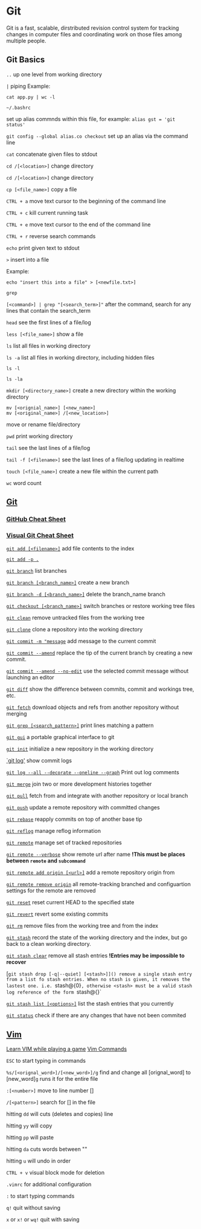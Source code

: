 # Git

Git is a fast, scalable, dirstributed revision control system for tracking changes in computer files and coordinating work on those files among multiple people.


## Git Basics

`..` up one level from working directory


`|` piping
Example:
```
cat app.py | wc -l
```

`~/.bashrc`

set up alias commnds within this file, for example: `alias gst = 'git status'`

`git config --global alias.co checkout` set up an alias via the command line


`cat` concatenate given files to stdout

`cd /[<location>]` change directory

`cd /[<location>]` change directory

`cp [<file_name>]` copy a file

`CTRL + a` move text cursor to the beginning of the command line

`CTRL + c` kill current running task

`CTRL + e` move text cursor to the end of the command line

`CTRL + r` reverse search commands

`echo` print given text to stdout


`>` insert into a file

Example:
```
echo "insert this into a file" > [<newfile.txt>]
```


`grep`

`[<command>] | grep "[<search_term>]"` after the command, search for any lines that contain the search_term


`head` see the first lines of a file/log

`less [<file_name>]` show a file

`ls` list all files in working directory

`ls -a` list all files in working directory, including hidden files

`ls -l`

`ls -la`

`mkdir [<directory_name>]` create a new directory within the working directory

```
mv [<orignial_name>] [<new_name>]
mv [<original_name>] /[<new_location>]
```
move or rename file/directory

`pwd` print working directory

`tail` see the last lines of a file/log

`tail -f [<filename>]` see the last lines of a file/log updating in realtime

`touch [<file_name>]` create a new file within the current path

`wc` word count


## [Git](https://git-scm.com/docs)

### [GitHub Cheat Sheet](https://services.github.com/on-demand/downloads/github-git-cheat-sheet.pdf)

### [Visual Git Cheat Sheet](http://ndpsoftware.com/git-cheatsheet.html)

[`git add [<filename>]`](https://git-scm.com/docs/git-add) add file contents to the index

[`git add -p .`](https://git-scm.com/docs/git-add) 

[`git branch`](https://git-scm.com/docs/git-branch) list branches

[`git branch [<branch_name>]`](https://git-scm.com/docs/git-branch) create a new branch

[`git branch -d [<branch_name>]`](https://git-scm.com/docs/git-branch#git-branch--d) delete the branch_name branch

[`git checkout [<branch_name>]`](https://git-scm.com/docs/git-checkout) switch branches or restore working tree files

[`git clean`](https://git-scm.com/docs/git-clean) remove untracked files from the working tree

[`git clone`](https://git-scm.com/docs/git-clone) clone a repository into the working directory

[`git commit -m "message`](https://git-scm.com/docs/git-commit) add message to the current commit

[`git commit --amend`](https://git-scm.com/docs/git-commit#git-commit---amend) replace the tip of the current branch by creating a new commit.

[`git commit --amend --no-edit`](https://git-scm.com/docs/git-commit#git-commit---no-edit) use the selected commit message without launching an editor

[`git diff`](https://git-scm.com/docs/git-diff) show the difference between commits, commit and workings tree, etc.

[`git fetch`](https://git-scm.com/docs/git-fetch) download objects and refs from another repository without merging

[`git grep [<search_pattern>]`](https://git-scm.com/docs/git-grep) print lines matching a pattern

[`git gui`](https://git-scm.com/docs/git-gui) a portable graphical interface to git

[`git init`](https://git-scm.com/docs/git-init) initialize a new repository in the working directory

[`git log'](https://git-scm.com/docs/git-log) show commit logs

[`git log --all --decorate --oneline --graph`](https://git-scm.com/docs/git-log#git-log---decorateshortfullautono) Print out log comments

[`git merge`](https://git-scm.com/docs/git-merge) join two or more development histories together

[`git pull`](https://git-scm.com/docs/git-pull) fetch from and integrate with another repository or local branch

[`git push`](https://git-scm.com/docs/git-push) update a remote repository with committed changes

[`git rebase`](https://git-scm.com/docs/git-rebase) reapply commits on top of another base tip

[`git reflog`](https://git-scm.com/docs/git-reflog) manage reflog information

[`git remote`](https://git-scm.com/docs/git-remote) manage set of tracked repositories

[`git remote --verbose`](https://git-scm.com/docs/git-remote#git-remote--verbose) show remote url after name **!This must be places between `remote` and `subcommand`**

[`git remote add origin [<url>]`](https://git-scm.com/docs/git-remote#git-remote-emaddem) add a remote repository origin from <url>

[`git remote remove origin`](https://git-scm.com/docs/git-remote#git-remote-emremoveem) all remote-tracking branched and configuartion settings for the remote are removed

[`git reset`](https://git-scm.com/docs/git-reset) reset current HEAD to the specified state

[`git revert`](https://git-scm.com/docs/git-revert) revert some existing commits

[`git rm`](https://git-scm.com/docs/git-rm) remove files from the working tree and from the index

[`git stash`](https://git-scm.com/docs/git-stash) record the state of the working directory and the index, but go back to a clean working directory.

[`git stash clear`](https://git-scm.com/docs/git-stash#git-stash-clear) remove all stash entries **!Entries may be impossible to recover**

[`git stash drop [-q|--quiet] [<stash>]]() remove a single stash entry from a list fo stash entries. When no stash is given, it removes the lastest one. i.e. `stash@{0}`, otherwise <stash> must be a valid stash log reference of the form `stash@{<revision>}`

[`git stash list [<options>]`](https://git-scm.com/docs/git-stash) list the stash entries that you currently

[`git status`](https://git-scm.com/docs/git-status) check if there are any changes that have not been commited



## [Vim](https://www.vim.org/)

[Learn VIM while playing a game](vim-adventures.com)
[Vim Commands](vimcommands.github.io)

`ESC` to start typing in commands

`%s/[<orignal_word>]/[<new_word>]/g` find and change all [orignal_word] to [new_word]`g` runs it for the entire file

`:[<number>]` move to line number [<number>]

`/[<pattern>]` search for [<pattern>] in the file

hitting `dd` will cuts (deletes and copies) line

hitting `yy` will copy

hitting `pp` will paste

hitting `da` cuts words between ""

hitting `u` will undo in order

`CTRL + v` visual block mode for deletion

`.vimrc` for additional configuration 

`:`
to start typing commands

`q!`
quit without saving


`x` or `x!` or `wq!`
quit with saving